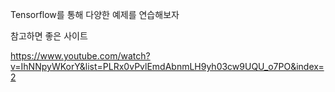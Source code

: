 Tensorflow를 통해 다양한 예제를 연습해보자

참고하면 좋은 사이트

https://www.youtube.com/watch?v=IhNNpyWKorY&list=PLRx0vPvlEmdAbnmLH9yh03cw9UQU_o7PO&index=2

